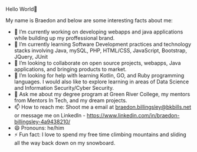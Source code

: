 Hello World👋

My name is Braedon and below are some interesting facts about me:

- 🔭 I’m currently working on developing webapps and java applications while building up my proffessional brand.
- 🌱 I’m currently learning Software Development practices and technology stacks involving Java, mySQL, PHP, HTML/CSS, JavaScript, Bootstrap, JQuery, JUnit
- 👯 I’m looking to collaborate on open source projects, webapps, Java applications, and bringing products to market.
- 🤔 I’m looking for help with learning Kotlin, GO, and Ruby programming languages. I would also like to explore learning in areas of Data Science and Information Security/Cyber Security.
- 💬 Ask me about my degree program at Green River College, my mentors from Mentors In Tech, and my dream projects.
- 📫 How to reach me: Shoot me a email at braedon.billingsley@bkbills.net or message me on LinkedIn - https://www.linkedin.com/in/braedon-billingsley-4a9438210/ 
- 😄 Pronouns: he/him
- ⚡ Fun fact: I love to spend my free time climbing mountains and sliding all the way back down on my snowboard. 

